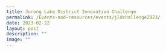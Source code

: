 ```yaml
---
title: Jurong Lake District Innovation Challenge
permalink: /Events-and-resources/events/jldchallenge2023/
date: 2023-02-22
layout: post
description: ""
image: ""
---
```


